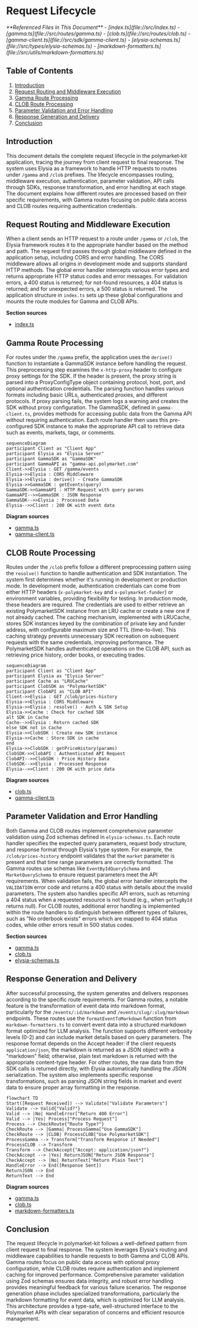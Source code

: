 # Request Lifecycle

<cite>
**Referenced Files in This Document**   
- [index.ts](file://src/index.ts)
- [gamma.ts](file://src/routes/gamma.ts)
- [clob.ts](file://src/routes/clob.ts)
- [gamma-client.ts](file://src/sdk/gamma-client.ts)
- [elysia-schemas.ts](file://src/types/elysia-schemas.ts)
- [markdown-formatters.ts](file://src/utils/markdown-formatters.ts)
</cite>

## Table of Contents
1. [Introduction](#introduction)
2. [Request Routing and Middleware Execution](#request-routing-and-middleware-execution)
3. [Gamma Route Processing](#gamma-route-processing)
4. [CLOB Route Processing](#clob-route-processing)
5. [Parameter Validation and Error Handling](#parameter-validation-and-error-handling)
6. [Response Generation and Delivery](#response-generation-and-delivery)
7. [Conclusion](#conclusion)

## Introduction
This document details the complete request lifecycle in the polymarket-kit application, tracing the journey from client request to final response. The system uses Elysia as a framework to handle HTTP requests to routes under `/gamma` and `/clob` prefixes. The lifecycle encompasses routing, middleware execution, authentication, parameter validation, API calls through SDKs, response transformation, and error handling at each stage. The document explains how different routes are processed based on their specific requirements, with Gamma routes focusing on public data access and CLOB routes requiring authentication credentials.

## Request Routing and Middleware Execution

When a client sends an HTTP request to a route under `/gamma` or `/clob`, the Elysia framework routes it to the appropriate handler based on the method and path. The request first passes through global middleware defined in the application setup, including CORS and error handling. The CORS middleware allows all origins in development mode and supports standard HTTP methods. The global error handler intercepts various error types and returns appropriate HTTP status codes and error messages. For validation errors, a 400 status is returned; for not-found resources, a 404 status is returned; and for unexpected errors, a 500 status is returned. The application structure in `index.ts` sets up these global configurations and mounts the route modules for Gamma and CLOB APIs.

**Section sources**
- [index.ts](file://src/index.ts#L1-L165)

## Gamma Route Processing

For routes under the `/gamma` prefix, the application uses the `derive()` function to instantiate a GammaSDK instance before handling the request. This preprocessing step examines the `x-http-proxy` header to configure proxy settings for the SDK. If the header is present, the proxy string is parsed into a ProxyConfigType object containing protocol, host, port, and optional authentication credentials. The parsing function handles various formats including basic URLs, authenticated proxies, and different protocols. If proxy parsing fails, the system logs a warning and creates the SDK without proxy configuration. The GammaSDK, defined in `gamma-client.ts`, provides methods for accessing public data from the Gamma API without requiring authentication. Each route handler then uses this pre-configured SDK instance to make the appropriate API call to retrieve data such as events, markets, tags, or comments.

```mermaid
sequenceDiagram
participant Client as "Client App"
participant Elysia as "Elysia Server"
participant GammaSDK as "GammaSDK"
participant GammaAPI as "gamma-api.polymarket.com"
Client->>Elysia : GET /gamma/events
Elysia->>Elysia : CORS Middleware
Elysia->>Elysia : derive() - Create GammaSDK
Elysia->>GammaSDK : getEvents(query)
GammaSDK->>GammaAPI : HTTP Request with query params
GammaAPI-->>GammaSDK : JSON Response
GammaSDK-->>Elysia : Processed Data
Elysia-->>Client : 200 OK with event data
```

**Diagram sources**
- [gamma.ts](file://src/routes/gamma.ts#L1-L724)
- [gamma-client.ts](file://src/sdk/gamma-client.ts#L1-L891)

## CLOB Route Processing

Routes under the `/clob` prefix follow a different preprocessing pattern using the `resolve()` function to handle authentication and SDK instantiation. The system first determines whether it's running in development or production mode. In development mode, authentication credentials can come from either HTTP headers (`x-polymarket-key` and `x-polymarket-funder`) or environment variables, providing flexibility for testing. In production mode, these headers are required. The credentials are used to either retrieve an existing PolymarketSDK instance from an LRU cache or create a new one if not already cached. The caching mechanism, implemented with LRUCache, stores SDK instances keyed by the combination of private key and funder address, with configurable maximum size and TTL (time-to-live). This caching strategy prevents unnecessary SDK recreation on subsequent requests with the same credentials, improving performance. The PolymarketSDK handles authenticated operations on the CLOB API, such as retrieving price history, order books, or executing trades.

```mermaid
sequenceDiagram
participant Client as "Client App"
participant Elysia as "Elysia Server"
participant Cache as "LRUCache"
participant ClobSDK as "PolymarketSDK"
participant ClobAPI as "CLOB API"
Client->>Elysia : GET /clob/prices-history
Elysia->>Elysia : CORS Middleware
Elysia->>Elysia : resolve() - Auth & SDK Setup
Elysia->>Cache : Check for cached SDK
alt SDK in Cache
Cache-->>Elysia : Return cached SDK
else SDK not in Cache
Elysia->>ClobSDK : Create new SDK instance
Elysia->>Cache : Store SDK in cache
end
Elysia->>ClobSDK : getPriceHistory(params)
ClobSDK->>ClobAPI : Authenticated API Request
ClobAPI-->>ClobSDK : Price History Data
ClobSDK-->>Elysia : Processed Response
Elysia-->>Client : 200 OK with price data
```

**Diagram sources**
- [clob.ts](file://src/routes/clob.ts#L1-L1013)
- [gamma-client.ts](file://src/sdk/gamma-client.ts#L1-L891)

## Parameter Validation and Error Handling

Both Gamma and CLOB routes implement comprehensive parameter validation using Zod schemas defined in `elysia-schemas.ts`. Each route handler specifies the expected query parameters, request body structure, and response format through Elysia's type system. For example, the `/clob/prices-history` endpoint validates that the `market` parameter is present and that time range parameters are correctly formatted. The Gamma routes use schemas like `EventByIdQuerySchema` and `MarketQuerySchema` to ensure request parameters meet the API requirements. When validation fails, the global error handler intercepts the `VALIDATION` error code and returns a 400 status with details about the invalid parameters. The system also handles specific API errors, such as returning a 404 status when a requested resource is not found (e.g., when `getTagById` returns null). For CLOB routes, additional error handling is implemented within the route handlers to distinguish between different types of failures, such as "No orderbook exists" errors which are mapped to 404 status codes, while other errors result in 500 status codes.

**Section sources**
- [gamma.ts](file://src/routes/gamma.ts#L1-L724)
- [clob.ts](file://src/routes/clob.ts#L1-L1013)
- [elysia-schemas.ts](file://src/types/elysia-schemas.ts#L1-L1023)

## Response Generation and Delivery

After successful processing, the system generates and delivers responses according to the specific route requirements. For Gamma routes, a notable feature is the transformation of event data into markdown format, particularly for the `/events/:id/markdown` and `/events/slug/:slug/markdown` endpoints. These routes use the `formatEventToMarkdown` function from `markdown-formatters.ts` to convert event data into a structured markdown format optimized for LLM analysis. The function supports different verbosity levels (0-2) and can include market details based on query parameters. The response format depends on the Accept header: if the client requests `application/json`, the markdown is returned as a JSON object with a "markdown" field; otherwise, plain text markdown is returned with the appropriate content-type header. For other routes, the raw data from the SDK calls is returned directly, with Elysia automatically handling the JSON serialization. The system also implements specific response transformations, such as parsing JSON string fields in market and event data to ensure proper array formatting in the response.

```mermaid
flowchart TD
Start([Request Received]) --> Validate["Validate Parameters"]
Validate --> Valid{"Valid?"}
Valid --> |No| HandleError["Return 400 Error"]
Valid --> |Yes| Process["Process Request"]
Process --> CheckRoute{"Route Type?"}
CheckRoute --> |Gamma| ProcessGamma["Use GammaSDK"]
CheckRoute --> |CLOB| ProcessCLOB["Use PolymarketSDK"]
ProcessGamma --> Transform["Transform Response if Needed"]
ProcessCLOB --> Transform
Transform --> CheckAccept{"Accept: application/json?"}
CheckAccept --> |Yes| ReturnJSON["Return JSON Response"]
CheckAccept --> |No| ReturnText["Return Plain Text"]
HandleError --> End([Response Sent])
ReturnJSON --> End
ReturnText --> End
```

**Diagram sources**
- [gamma.ts](file://src/routes/gamma.ts#L1-L724)
- [clob.ts](file://src/routes/clob.ts#L1-L1013)
- [markdown-formatters.ts](file://src/utils/markdown-formatters.ts#L1-L355)

## Conclusion
The request lifecycle in polymarket-kit follows a well-defined pattern from client request to final response. The system leverages Elysia's routing and middleware capabilities to handle requests to both Gamma and CLOB APIs. Gamma routes focus on public data access with optional proxy configuration, while CLOB routes require authentication and implement caching for improved performance. Comprehensive parameter validation using Zod schemas ensures data integrity, and robust error handling provides meaningful feedback for various failure scenarios. The response generation phase includes specialized transformations, particularly the markdown formatting for event data, which is optimized for LLM analysis. This architecture provides a type-safe, well-structured interface to the Polymarket APIs with clear separation of concerns and efficient resource management.